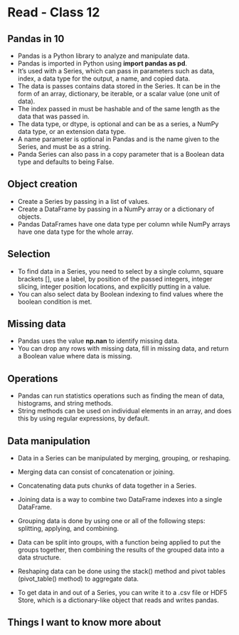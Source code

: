 # Read - Class 12

## Pandas in 10

- Pandas is a Python library to analyze and manipulate data.  
- Pandas is imported in Python using **import pandas as pd**.  
- It’s used with a Series, which can pass in parameters such as data, index, a data type for the output, a name, and copied data.  
- The data is passes contains data stored in the Series. It can be in the form of an array, dictionary, be iterable, or a scalar value (one unit of data).  
- The index passed in must be hashable and of the same length as the data that was passed in.  
- The data type, or dtype, is optional and can be as a series, a NumPy data type, or an extension data type.  
- A name parameter is optional in Pandas and is the name given to the Series, and must be as a string.  
- Panda Series can also pass in a copy parameter that is a Boolean data type and defaults to being False.  

## Object creation

- Create a Series by passing in a list of values.  
- Create a DataFrame by passing in a NumPy array or a dictionary of objects.  
- Pandas DataFrames have one data type per column while NumPy arrays have one data type for the whole array.  

## Selection

- To find data in a Series, you need to select by a single column, square brackets [], use a label, by position of the passed integers, integer slicing, integer position locations, and explicitly putting in a value.  
- You can also select data by Boolean indexing to find values where the boolean condition is met.  

## Missing data

- Pandas uses the value **np.nan** to identify missing data.  
- You can drop any rows with missing data, fill in missing data, and return a Boolean value where data is missing.  

## Operations

- Pandas can run statistics operations such as finding the mean of data, histograms, and string methods.  
- String methods can be used on individual elements in an array, and does this by using regular expressions, by default.  

## Data manipulation

- Data in a Series can be manipulated by merging, grouping, or reshaping.  
- Merging data can consist of concatenation or joining.  
- Concatenating data puts chunks of data together in a Series.  
- Joining data is a way to combine two DataFrame indexes into a single DataFrame.  
- Grouping data is done by using one or all of the following steps: splitting, applying, and combining.  
- Data can be split into groups, with a function being applied to put the groups together, then combining the results of the grouped data into a data structure.  
- Reshaping data can be done using the stack() method and pivot tables (pivot_table() method) to aggregate data.  

- To get data in and out of a Series, you can write it to a .csv file or HDF5 Store, which is a dictionary-like object that reads and writes pandas.  

## Things I want to know more about
